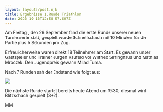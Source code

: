 ```yaml
---
layout: layouts/post.njk
title: Ergebnisse 1.Runde Triathlon
date: 2023-10-13T12:58:57.607Z
---
```

<!--StartFragment-->

A﻿m Freitag , den 29.September fand die erste Runde unserer neuen Turnierserie statt, gespielt wurde Schnellschach mit 10 Minuten für die Partie plus 5 Sekunden pro Zug.

E﻿rfreulicherweise waren direkt 18 Teilnehmer am Start. E﻿s gewann unser Gastspieler und Trainer Jürgen Kaufeld vor Wilfried Sirringhaus und Mathias Mroczek. D﻿en Jugendpreis gewann Milad Tuma.

N﻿ach 7 Runden sah der Endstand wie folgt aus:

![](blob:https://www.psv-schach.de/c1fb61e9-4dc9-46ac-b124-7335468fc0ac)

D﻿ie nächste Runde startet bereits heute Abend um 19:30, diesmal wird Blitzschach gespielt (3+2).

M﻿M

<!--EndFragment-->